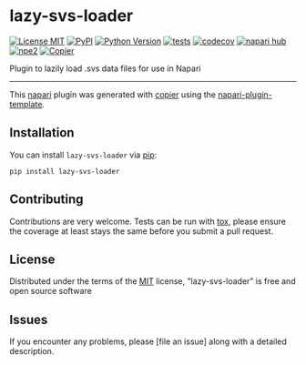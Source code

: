 # lazy-svs-loader

[![License MIT](https://img.shields.io/pypi/l/lazy-svs-loader.svg?color=green)](https://github.com/vmullapudi1/lazy-svs-loader/raw/main/LICENSE)
[![PyPI](https://img.shields.io/pypi/v/lazy-svs-loader.svg?color=green)](https://pypi.org/project/lazy-svs-loader)
[![Python Version](https://img.shields.io/pypi/pyversions/lazy-svs-loader.svg?color=green)](https://python.org)
[![tests](https://github.com/vmullapudi1/lazy-svs-loader/workflows/tests/badge.svg)](https://github.com/vmullapudi1/lazy-svs-loader/actions)
[![codecov](https://codecov.io/gh/vmullapudi1/lazy-svs-loader/branch/main/graph/badge.svg)](https://codecov.io/gh/vmullapudi1/lazy-svs-loader)
[![napari hub](https://img.shields.io/endpoint?url=https://api.napari-hub.org/shields/lazy-svs-loader)](https://napari-hub.org/plugins/lazy-svs-loader)
[![npe2](https://img.shields.io/badge/plugin-npe2-blue?link=https://napari.org/stable/plugins/index.html)](https://napari.org/stable/plugins/index.html)
[![Copier](https://img.shields.io/endpoint?url=https://raw.githubusercontent.com/copier-org/copier/master/img/badge/badge-grayscale-inverted-border-purple.json)](https://github.com/copier-org/copier)

Plugin to lazily load .svs data files for use in Napari

----------------------------------

This [napari] plugin was generated with [copier] using the [napari-plugin-template].

<!--
Don't miss the full getting started guide to set up your new package:
https://github.com/napari/napari-plugin-template#getting-started

and review the napari docs for plugin developers:
https://napari.org/stable/plugins/index.html
-->

## Installation

You can install `lazy-svs-loader` via [pip]:

    pip install lazy-svs-loader




## Contributing

Contributions are very welcome. Tests can be run with [tox], please ensure
the coverage at least stays the same before you submit a pull request.

## License

Distributed under the terms of the [MIT] license,
"lazy-svs-loader" is free and open source software

## Issues

If you encounter any problems, please [file an issue] along with a detailed description.

[napari]: https://github.com/napari/napari
[copier]: https://copier.readthedocs.io/en/stable/
[@napari]: https://github.com/napari
[MIT]: http://opensource.org/licenses/MIT
[BSD-3]: http://opensource.org/licenses/BSD-3-Clause
[GNU GPL v3.0]: http://www.gnu.org/licenses/gpl-3.0.txt
[GNU LGPL v3.0]: http://www.gnu.org/licenses/lgpl-3.0.txt
[Apache Software License 2.0]: http://www.apache.org/licenses/LICENSE-2.0
[Mozilla Public License 2.0]: https://www.mozilla.org/media/MPL/2.0/index.txt
[napari-plugin-template]: https://github.com/napari/napari-plugin-template

[napari]: https://github.com/napari/napari
[tox]: https://tox.readthedocs.io/en/latest/
[pip]: https://pypi.org/project/pip/
[PyPI]: https://pypi.org/
